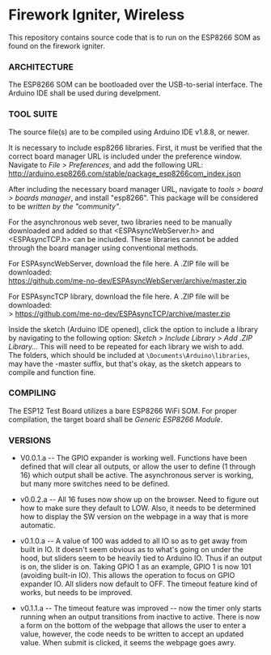 # Firework Igniter, Wireless 

This repository contains source code that is to run on the ESP8266 SOM as found on the firework igniter.  

### ARCHITECTURE ###
The ESP8266 SOM can be bootloaded over the USB-to-serial interface. The Arduino IDE shall be used during develpment.   

### TOOL SUITE ###

The source file(s) are to be compiled using Arduino IDE v1.8.8, or newer.    

It is necessary to include esp8266 libraries. First, it must be verified that the correct board manager URL is included under the preference window.  Navigate to *File > Preferences*, and add the following URL: http://arduino.esp8266.com/stable/package_esp8266com_index.json

After including the necessary board manager URL, navigate to *tools > board > boards manager*, and install "esp8266".  This package will be considered to be *written by the "community"*.

For the asynchronous web sever, two libraries need to be manually downloaded and added so that <ESPAsyncWebServer.h> and <ESPAsyncTCP.h> can be included.  These libraries cannot be added through the board manager using conventional methods.

For ESPAsyncWebServer, download the file here.  A .ZIP file will be downloaded: <br>
https://github.com/me-no-dev/ESPAsyncWebServer/archive/master.zip <br>


For ESPAsyncTCP library, download the file here. A .ZIP file will be downloaded: <br>>
https://github.com/me-no-dev/ESPAsyncTCP/archive/master.zip <br>

Inside the sketch (Arduino IDE opened), click the option to include a library by navigating to the following option: *Sketch > Include Library > Add .ZIP Library...*  This will need to be repeated for each library we wish to add.  
The folders, which should be included at `\Documents\Arduino\libraries`, may have the -master suffix, but that's okay, as the sketch appears to compile and function fine.


### COMPILING ###
The ESP12 Test Board utilizes a bare ESP8266 WiFi SOM.  For proper compilation, the target board shall be  *Generic ESP8266 Module*.  

### VERSIONS ###
* V0.0.1.a -- The GPIO expander is working well. Functions have been defined that will clear all outputs, or allow the user to define (1 through 16) which output shall be active.  The asynchronous server is working, but many more switches need to be defined.  

* v0.0.2.a -- All 16 fuses now show up on the browser.  Need to figure out how to make sure they default to LOW.  Also, it needs to be determined how to display the SW version on the webpage in a way that is more automatic.  

* v0.1.0.a -- A value of 100 was added to all IO so as to get away from built in IO.  It doesn't seem obvious as to what's going on under the hood, but sliders seem to be heavily tied to Arduino IO.  Thus if an output is on, the slider is on.  Taking GPIO 1 as an example, GPIO 1 is now 101 (avoiding built-in IO). This allows the operation to focus on GPIO expander IO.  All sliders now default to OFF.  The timeout feature kind of works, but needs to be improved.  

* v0.1.1.a -- The timeout feature was improved -- now the timer only starts running when an output transitions from inactive to active.  There is now a form on the bottom of the webpage that allows the user to enter a value, however, the code needs to be written to accept an updated value.  When submit is clicked, it seems the webpage goes awry.  

